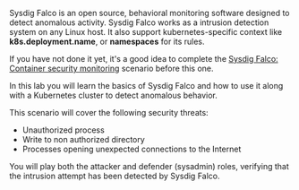 Sysdig Falco is an open source, behavioral monitoring software designed to detect anomalous activity. Sysdig Falco works as a intrusion detection system on any Linux host. It also support kubernetes-specific context like **k8s.deployment.name**, or **namespaces** for its rules.

If you have not done it yet, it's a good idea to complete the [Sysdig Falco: Container security monitoring](https://katacoda.com/sysdig/scenarios/sysdig-falco) scenario before this one.

In this lab you will learn the basics of Sysdig Falco and how to use it along with a Kubernetes cluster to detect anomalous behavior.

This scenario will cover the following security threats:

- Unauthorized process
- Write to non authorized directory
- Processes opening unexpected connections to the Internet

You will play both the attacker and defender (sysadmin) roles, verifying that the intrusion attempt has been detected by Sysdig Falco.
